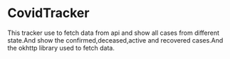 # CovidTracker
This tracker use to fetch data from api and show all cases from different state.And show the confirmed,deceased,active and recovered cases.And the okhttp library used to fetch data.
